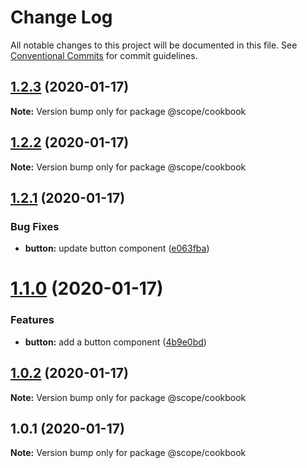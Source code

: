 # Change Log

All notable changes to this project will be documented in this file.
See [Conventional Commits](https://conventionalcommits.org) for commit guidelines.

## [1.2.3](https://github.com/aibolik/lerna-monorepo/compare/v1.2.2...v1.2.3) (2020-01-17)

**Note:** Version bump only for package @scope/cookbook





## [1.2.2](https://github.com/aibolik/lerna-monorepo/compare/v1.2.1...v1.2.2) (2020-01-17)

**Note:** Version bump only for package @scope/cookbook





## [1.2.1](https://github.com/aibolik/lerna-monorepo/compare/v1.2.0...v1.2.1) (2020-01-17)


### Bug Fixes

* **button:** update button component ([e063fba](https://github.com/aibolik/lerna-monorepo/commit/e063fbac2ee0dd78dac5636b8391eb6bf4446b36))





# [1.1.0](https://github.com/aibolik/lerna-monorepo/compare/v1.0.2...v1.1.0) (2020-01-17)


### Features

* **button:** add a button component ([4b9e0bd](https://github.com/aibolik/lerna-monorepo/commit/4b9e0bdd7e2a14390ea10848a27944cbb35afcf6))





## [1.0.2](https://github.com/aibolik/lerna-monorepo/compare/v1.0.1...v1.0.2) (2020-01-17)

**Note:** Version bump only for package @scope/cookbook





## 1.0.1 (2020-01-17)

**Note:** Version bump only for package @scope/cookbook
